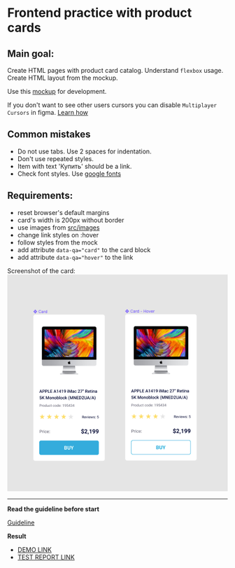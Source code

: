 # Frontend practice with product cards

## Main goal:

Create HTML pages with product card catalog. Understand `flexbox` usage. Create
HTML layout from the mockup.

Use this [mockup](https://www.figma.com/file/bS8N1lTT0Ew0Brf1Nfl36iMV/Product-Cards?node-id=0%3A1)
for development.

If you don't want to see other users cursors you can disable `Multiplayer Cursors` in figma. [Learn how](https://mate-academy.github.io/layout_task-guideline/figma.html#multiplayer-cursors)

## Common mistakes

- Do not use tabs. Use 2 spaces for indentation.
- Don't use repeated styles.
- Item with text 'Купить' should be a link.
- Check font styles. Use [google fonts](https://fonts.google.com/)

## Requirements:

- reset browser's default margins
- card's width is 200px without border
- use images from [src/images](src/images)
- change link styles on :hover
- follow styles from the mock
- add attribute `data-qa="card"` to the card block
- add attribute `data-qa="hover"` to the link

Screenshot of the card:
![screenshot](./references/card-example.png)

---

**Read the guideline before start**

[Guideline](https://mate-academy.github.io/layout_task-guideline/)

**Result**

- [DEMO LINK](https://jka4.github.io/layout_product-cards/)
- [TEST REPORT LINK](https://jka4.github.io/layout_product-cards//report/html_report/)
